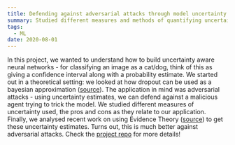 ```yaml
---
title: Defending against adversarial attacks through model uncertainty 
summary: Studied different measures and methods of quantifying uncertainty in deep neural nets. I got learn about reasoning with uncertainty and relate that to adversarial attacks!
tags:
  - ML
date: 2020-08-01
---
```


In this project, we wanted to understand how to build uncertainty aware neural networks - for classifying an image as a cat/dog, think of this as giving a confidence interval along with a probability estimate. 
We started out in a theoretical setting: we looked at how dropout can be used as a bayesian approximation ([source](http://proceedings.mlr.press/v48/gal16.pdf)). 
The application in mind was adversarial attacks - using uncertainty estimates, we can defend against a malicious agent trying to trick the model. 
We studied different measures of uncertainty used, the pros and cons as they relate to our application. Finally, we
analysed recent work on using Evidence Theory ([source](https://papers.nips.cc/paper/7580-evidential-deep-learning-to-quantify-classification-uncertainty.pdf))
 to get these uncertainty estimates. Turns out, this is much better against adversarial attacks. Check the [project repo](https://github.com/SumanthRH/EE5111_Estimation_Theory/tree/master/project) for more details!
